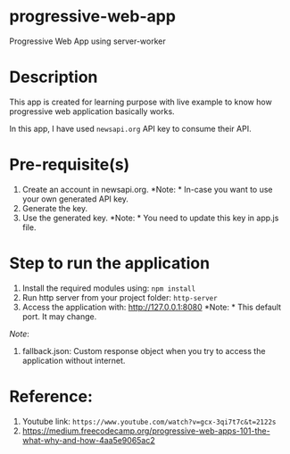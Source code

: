 # progressive-web-app
Progressive Web App using server-worker

# Description
This app is created for learning purpose with live example to know how
progressive web application basically works.

In this app, I have used `newsapi.org` API key to consume their API.

# Pre-requisite(s)
1. Create an account in newsapi.org. *Note: * In-case you want to use your own generated API key.
2. Generate the key.
3. Use the generated key. *Note: * You need to update this key in app.js file.

# Step to run the application
1. Install the required modules using: `npm install`
2. Run http server from your project folder: `http-server`
3. Access the application with: http://127.0.0.1:8080 *Note: * This default port. It may change.

*Note*:
1. fallback.json: Custom response object when you try to access the application without internet.

# Reference:
1. Youtube link: `https://www.youtube.com/watch?v=gcx-3qi7t7c&t=2122s`
2. https://medium.freecodecamp.org/progressive-web-apps-101-the-what-why-and-how-4aa5e9065ac2
